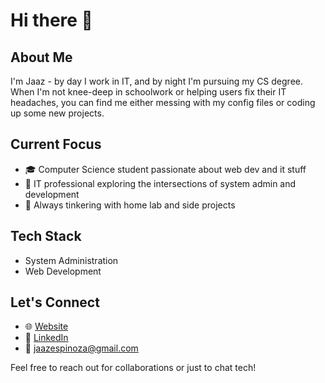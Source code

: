 # Hi there 👋

## About Me
I'm Jaaz - by day I work in IT, and by night I'm pursuing my CS degree. When I'm not knee-deep in schoolwork or helping users fix their IT headaches, you can find me either messing with my config files or coding up some new projects.

## Current Focus
- 🎓 Computer Science student passionate about web dev and it stuff
- 💼 IT professional exploring the intersections of system admin and development
- 🔧 Always tinkering with home lab and side projects

## Tech Stack
- System Administration 
- Web Development 

## Let's Connect
- 🌐 [Website](https://jaazespinoza.com)
- 💼 [LinkedIn](https://linkedin.com/in/jaazespinoza)
- 📧 jaazespinoza@gmail.com

Feel free to reach out for collaborations or just to chat tech!
